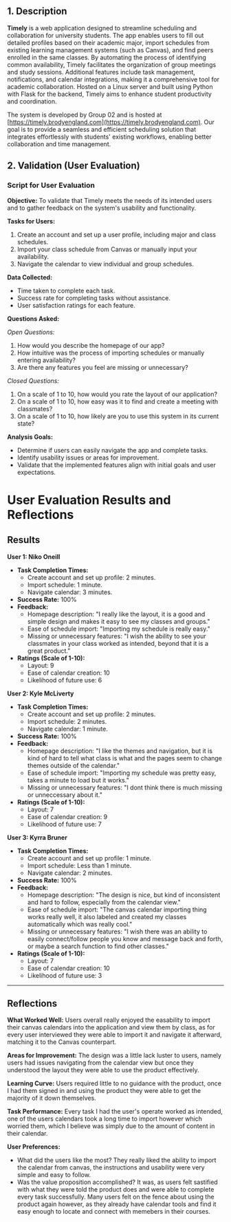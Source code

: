 ## 1. Description

**Timely** is a web application designed to streamline scheduling and collaboration for university students. The app enables users to fill out detailed profiles based on their academic major, import schedules from existing
learning management systems (such as Canvas), and find peers enrolled in the same classes. By automating the process of identifying common availability, Timely facilitates the organization of group meetings and study sessions. 
Additional features include task management, notifications, and calendar integrations, making it a comprehensive tool for academic collaboration. Hosted on a Linux server and built using Python with Flask for the backend, 
Timely aims to enhance student productivity and coordination.

The system is developed by Group 02 and is hosted at [https://timely.brodyengland.com](https://timely.brodyengland.com). Our goal is to provide a seamless and efficient scheduling solution that integrates effortlessly 
with students' existing workflows, enabling better collaboration and time management.

## 2. Validation (User Evaluation)

### Script for User Evaluation

**Objective:** To validate that Timely meets the needs of its intended users and to gather feedback on the system's usability and functionality.

**Tasks for Users:**
1. Create an account and set up a user profile, including major and class schedules.
2. Import your class schedule from Canvas or manually input your availability.
3. Navigate the calendar to view individual and group schedules.

**Data Collected:**
- Time taken to complete each task.
- Success rate for completing tasks without assistance.
- User satisfaction ratings for each feature.

**Questions Asked:**

*Open Questions:*
1. How would you describe the homepage of our app? 
2. How intuitive was the process of importing schedules or manually entering availability?
3. Are there any features you feel are missing or unnecessary?

*Closed Questions:*
1. On a scale of 1 to 10, how would you rate the layout of our application?
2. On a scale of 1 to 10, how easy was it to find and create a meeting with classmates?
3. On a scale of 1 to 10, how likely are you to use this system in its current state?

**Analysis Goals:**
- Determine if users can easily navigate the app and complete tasks.
- Identify usability issues or areas for improvement.
- Validate that the implemented features align with initial goals and user expectations.


# User Evaluation Results and Reflections

## Results

**User 1: Niko Oneill**
- **Task Completion Times:**
  - Create account and set up profile: 2 minutes.
  - Import schedule: 1 minute.
  - Navigate calendar: 3 minutes.
- **Success Rate:** 100%  
- **Feedback:**
  - Homepage description: "I really like the layout, it is a good and simple design and makes it easy to see my classes and groups."
  - Ease of schedule import: "Importing my schedule is really easy."
  - Missing or unnecessary features: "I wish the ability to see your classmates in your class worked as intended, beyond that it is a great product."
- **Ratings (Scale of 1-10):**
  - Layout: 9
  - Ease of calendar creation: 10
  - Likelihood of future use: 6


**User 2: Kyle McLiverty**
- **Task Completion Times:**
  - Create account and set up profile: 2 minutes.
  - Import schedule: 2 minutes.
  - Navigate calendar: 1 minute.
- **Success Rate:** 100%  
- **Feedback:**
  - Homepage description: "I like the themes and navigation, but it is kind of hard to tell what class is what and the pages seem to change themes outside of the calendar."
  - Ease of schedule import: "Importing my schedule was pretty easy, takes a minute to load but it works."
  - Missing or unnecessary features: "I dont think there is much missing or unneccessary about it."
- **Ratings (Scale of 1-10):**
  - Layout: 7
  - Ease of calendar creation: 9
  - Likelihood of future use: 7


**User 3: Kyrra Bruner**
- **Task Completion Times:**
  - Create account and set up profile: 1 minute.
  - Import schedule: Less than 1 minute.
  - Navigate calendar: 2 minutes.
- **Success Rate:** 100%
- **Feedback:**
  - Homepage description: "The design is nice, but kind of inconsistent and hard to follow, especially from the calendar view."
  - Ease of schedule import: "The canvas calendar importing thing works really well, it also labeled and created my classes automatically which was really cool."
  - Missing or unnecessary features: "I wish there was an ability to easily connect/follow people you know and message back and forth, or maybe a search function to find other classes."
- **Ratings (Scale of 1-10):**
  - Layout: 7
  - Ease of calendar creation: 10
  - Likelihood of future use: 3

---

## Reflections

**What Worked Well:**
Users overall really enjoyed the easability to import their canvas calendars into the application and view them by class, as for every user interviewed they were able to import it and navigate it afterward, matching it to the Canvas counterpart. 

**Areas for Improvement:**
The design was a little lack luster to users, namely users had issues navigating from the calendar view but once they understood the layout they were able to use the product effectively.

**Learning Curve:**
Users required little to no guidance with the product, once I had them signed in and using the product they were able to get the majority of it down themselves.

**Task Performance:**
Every task I had the user's operate worked as intended, one of the users calendars took a long time to import however which worried them, which I believe was simply due to the amount of content in their calendar.

**User Preferences:**
- What did the users like the most? They really liked the ability to import the calendar from canvas, the instructions and usability were very simple and easy to follow.
- Was the value proposition accomplished? It was, as users felt sastified with what they were told the product does and were able to complete every task successfully. Many users felt on the fence about using the product again however, as they already have calendar tools and find it easy enough to locate and connect with memebers in their courses.
